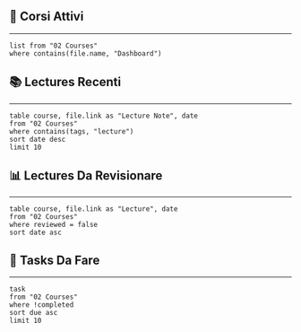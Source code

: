 ## 🧩 Corsi Attivi
---
```dataview
list from "02 Courses"
where contains(file.name, "Dashboard")
```
## 📚 Lectures Recenti
---
```dataview
table course, file.link as "Lecture Note", date
from "02 Courses"
where contains(tags, "lecture")
sort date desc
limit 10
```
## 📊  Lectures Da Revisionare
---
```dataview
table course, file.link as "Lecture", date
from "02 Courses"
where reviewed = false
sort date asc
```

## 📅 Tasks Da Fare
---
```dataview
task
from "02 Courses"
where !completed
sort due asc
limit 10
```
